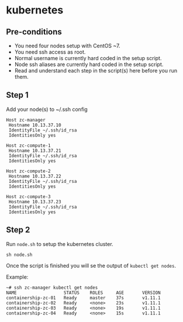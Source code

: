 # kubernetes

## Pre-conditions

- You need four nodes setup with CentOS ~7.
- You need ssh access as root.
- Normal username is currently hard coded in the setup script.
- Node ssh aliases are currently hard coded in the setup script.
- Read and understand each step in the script(s) here before you run them.

## Step 1

Add your node(s) to ~/.ssh config

```
Host zc-manager
 Hostname 10.13.37.10
 IdentityFile ~/.ssh/id_rsa
 IdentitiesOnly yes

Host zc-compute-1
 Hostname 10.13.37.21
 IdentityFile ~/.ssh/id_rsa
 IdentitiesOnly yes

Host zc-compute-2
 Hostname 10.13.37.22
 IdentityFile ~/.ssh/id_rsa
 IdentitiesOnly yes

Host zc-compute-3
 Hostname 10.13.37.23
 IdentityFile ~/.ssh/id_rsa
 IdentitiesOnly yes

```

## Step 2

Run `node.sh` to setup the kubernetes cluster.

```
sh node.sh
```

Once the script is finished you will se the output of `kubectl get nodes`.

Example:
```
~# ssh zc-manager kubectl get nodes
NAME                  STATUS    ROLES     AGE       VERSION
containership-zc-01   Ready     master    37s       v1.11.1
containership-zc-02   Ready     <none>    23s       v1.11.1
containership-zc-03   Ready     <none>    19s       v1.11.1
containership-zc-04   Ready     <none>    15s       v1.11.1
```
